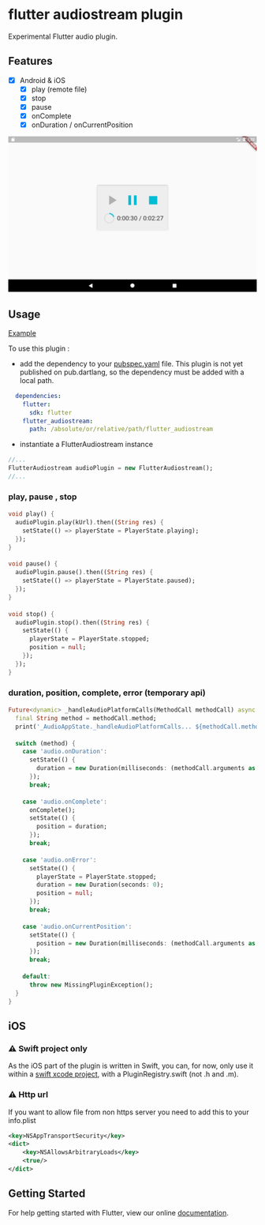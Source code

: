 # flutter audiostream plugin

Experimental Flutter audio plugin. 
 
## Features
 
- [x] Android & iOS
  - [x] play (remote file)
  - [x] stop
  - [x] pause
  - [x] onComplete
  - [x] onDuration / onCurrentPosition

![screenshot](img/audioplayer.png)

## Usage

[Example](https://github.com/rxlabz/flutter_audio/blob/master/example/lib/main.dart) 

To use this plugin : 

- add the dependency to your [pubspec.yaml](https://github.com/rxlabz/flutter_audio/blob/master/example/pubspec.yaml) file. This plugin is not yet published on pub.dartlang,
 so the dependency must be added with a local path.

```yaml
  dependencies:
    flutter:
      sdk: flutter
    flutter_audiostream:
      path: /absolute/or/relative/path/flutter_audiostream
```

- instantiate a FlutterAudiostream instance

```dart
//...
FlutterAudiostream audioPlugin = new FlutterAudiostream();
//...
```

### play, pause , stop

```dart
void play() {
  audioPlugin.play(kUrl).then((String res) {
    setState(() => playerState = PlayerState.playing);
  });
}

void pause() {
  audioPlugin.pause().then((String res) {
    setState(() => playerState = PlayerState.paused);
  });
}

void stop() {
  audioPlugin.stop().then((String res) {
    setState(() {
      playerState = PlayerState.stopped;
      position = null;
    });
  });
}

```

### duration, position, complete, error (temporary api) 

```dart
Future<dynamic> _handleAudioPlatformCalls(MethodCall methodCall) async {
  final String method = methodCall.method;
  print('_AudioAppState._handleAudioPlatformCalls... ${methodCall.method}');
  
  switch (method) {
    case 'audio.onDuration':
      setState(() {
        duration = new Duration(milliseconds: (methodCall.arguments as double).round());
      });
      break;
  
    case 'audio.onComplete':
      onComplete();
      setState(() {
        position = duration;
      });
      break;
  
    case 'audio.onError':
      setState(() {
        playerState = PlayerState.stopped;
        duration = new Duration(seconds: 0);
        position = null;
      });
      break;
  
    case 'audio.onCurrentPosition':
      setState(() {
        position = new Duration(milliseconds: (methodCall.arguments as double).round());
      });
      break;
  
    default:
      throw new MissingPluginException();
  }
}
```

## iOS
   
### :warning: Swift project only

As the iOS part of the plugin is written in Swift, you can, for now, 
only use it within a [swift xcode project](https://flutter.io/platform-channels/#step-3c-add-an-ios-platform-specific-implementation-using-swift), 
with a PluginRegistry.swift (not .h and .m).

### :warning: Http url

If you want to allow file from non https server you need to add this to your info.plist

```xml
<key>NSAppTransportSecurity</key>
<dict>
    <key>NSAllowsArbitraryLoads</key>
    <true/>
</dict>
```

## Getting Started

For help getting started with Flutter, view our online
[documentation](http://flutter.io/).

